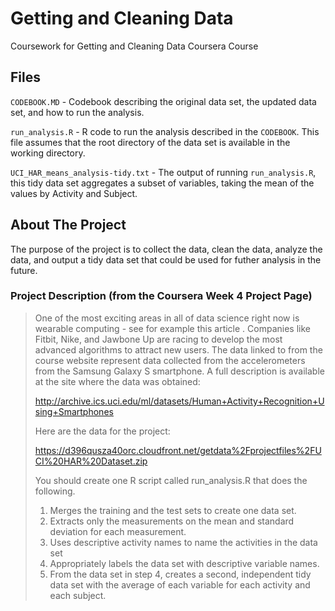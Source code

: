 # Getting and Cleaning Data
Coursework for Getting and Cleaning Data Coursera Course

## Files
`CODEBOOK.MD` - Codebook describing the original data set, the updated data set, and how to run the analysis.

`run_analysis.R` - R code to run the analysis described in the `CODEBOOK`.  This file assumes that the root directory of the data set is available in the working directory.

`UCI_HAR_means_analysis-tidy.txt` - The output of running `run_analysis.R`, this tidy data set aggregates a subset of variables, taking the mean of the values by Activity and Subject.

## About The Project
The purpose of the project is to collect the data, clean the data, analyze the data, and output a tidy data set that could be used for futher analysis in the future.

### Project Description (from the Coursera Week 4 Project Page)

>One of the most exciting areas in all of data science right now is wearable computing - see for example this article . Companies like Fitbit, Nike, and Jawbone Up are racing to develop the most advanced algorithms to attract new users. The data linked to from the course website represent data collected from the accelerometers from the Samsung Galaxy S smartphone. A full description is available at the site where the data was obtained:
>
>http://archive.ics.uci.edu/ml/datasets/Human+Activity+Recognition+Using+Smartphones
>
>Here are the data for the project:
>
>https://d396qusza40orc.cloudfront.net/getdata%2Fprojectfiles%2FUCI%20HAR%20Dataset.zip
>
>You should create one R script called run_analysis.R that does the following.
>
>1. Merges the training and the test sets to create one data set.
>2. Extracts only the measurements on the mean and standard deviation for each measurement.
>3. Uses descriptive activity names to name the activities in the data set
>4. Appropriately labels the data set with descriptive variable names.
>5. From the data set in step 4, creates a second, independent tidy data set with the average of each variable for each activity and each subject.
